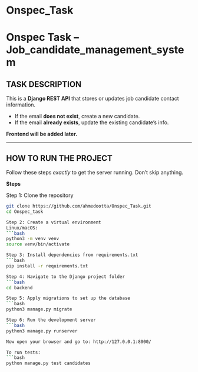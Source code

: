 # Onspec_Task
# Onspec Task – Job_candidate_management_system

## TASK DESCRIPTION

This is a **Django REST API** that stores or updates job candidate contact information.

- If the email **does not exist**, create a new candidate.
- If the email **already exists**, update the existing candidate’s info.

**Frontend will be added later.**

---

## HOW TO RUN THE PROJECT

Follow these steps *exactly* to get the server running. Don’t skip anything.

**Steps**

Step 1: Clone the repository
```bash
git clone https://github.com/ahmedootta/Onspec_Task.git
cd Onspec_task

Step 2: Create a virtual environment
Linux/macOS: 
```bash
python3 -m venv venv
source venv/bin/activate

Step 3: Install dependencies from requirements.txt
```bash
pip install -r requirements.txt

Step 4: Navigate to the Django project folder
```bash
cd backend

Step 5: Apply migrations to set up the database
```bash
python3 manage.py migrate

Step 6: Run the development server
```bash
python3 manage.py runserver

Now open your browser and go to: http://127.0.0.1:8000/

To run tests:
```bash
python manage.py test candidates
